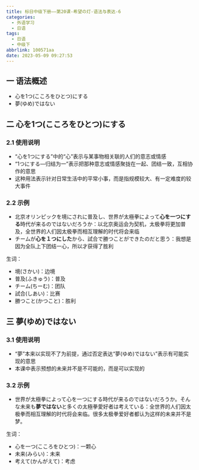```yaml
---
title: 标日中级下册——第20课-希望の灯-语法与表达-6
categories:
  - 外语学习
  - 日语
tags:
  - 日语
  - 中级下
abbrlink: 100571aa
date: 2023-05-09 09:27:53
---
```

## 一 语法概述

* 心を1つ(こころをひとつ)にする
* 夢(ゆめ)ではない

<!--more-->

## 二 心を1つ(こころをひとつ)にする

### 2.1 使用说明

* “心を1つにする”中的“心”表示与某事物相关联的人们的意志或情感
* “1つにする—归结为一”表示把那种意志或情感聚拢在一起、团结一致，互相协作的意思
* 这种用法表示针对日常生活中的平常小事，而是指规模较大、有一定难度的较大事件

### 2.2 示例

* 北京オリンピックを境にされに普及し、世界が太極拳によって**心を一つにする**時代が来るのではないだろうか：以北京奥运会为契机，太极拳将更加普及，全世界的人们因太极拳而相互理解的时代将会来临
* チームが**心を１つにした**から、試合で勝つことができたのだと思う：我想是因为全队上下团结一心，所以才获得了胜利

生词：

* 境(さかい)：边境
* 普及(ふきゅう)：普及
* チーム(ちーむ)：团队
* 試合(しあい)：比赛
* 勝つこと(かつこと)：胜利

## 三 夢(ゆめ)ではない

### 3.1 使用说明

* “夢”本来以实现不了为前提，通过否定表达“夢(ゆめ)ではない”表示有可能实现的意思
* 本课中表示预想的未来并不是不可能的，而是可以实现的

### 3.2 示例

* 世界が太極拳によって心を一つにする時代が来るのではないだろうか。そんな未来も**夢ではない**と多くの太極拳愛好者は考えている：全世界的人们因太极拳而相互理解的时代将会来临。很多太极拳爱好者都认为这样的未来并不是梦。

生词：

* 心を一つ(こころをひとつ)：一颗心
* 未来(みらい)：未来
* 考えて(かんがえて)：考虑

